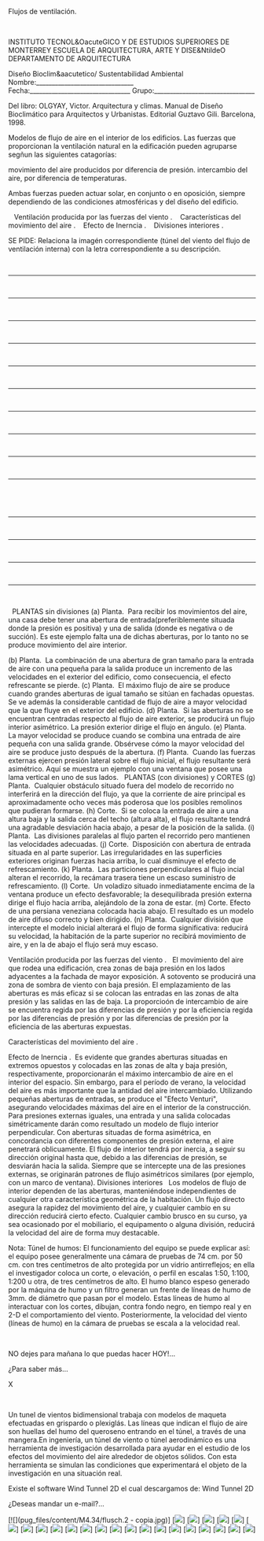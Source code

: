 

Flujos de ventilación.




 
 
INSTITUTO TECNOL&OacuteGICO Y DE ESTUDIOS SUPERIORES DE MONTERREY 
ESCUELA DE ARQUITECTURA, ARTE Y DISE&NtildeO 
DEPARTAMENTO DE ARQUITECTURA

Diseño Bioclim&aacutetico/ Sustentabilidad Ambiental
Nombre:_______________________________ 
Fecha:________________________________ 
Grupo:________________________________ 

Del libro: OLGYAY, Victor. Arquitectura y climas. Manual de Diseño Bioclimático para Arquitectos y Urbanistas.
 Editorial Guztavo Gili. Barcelona, 1998.

Modelos de flujo de aire en el interior de los edificios. 
Las fuerzas que proporcionan la ventilación natural en la edificación pueden agruparse segñun las siguientes catagorías: 

movimiento del aire producidos por diferencia de presión. 
intercambio del aire, por diferencia de temperaturas. 



Ambas fuerzas pueden actuar solar, en conjunto o en oposición, siempre dependiendo de las condiciones atmosféricas y del diseño del edificio. 

 
   Ventilación producida por las fuerzas del viento . 
   Características del movimiento del aire . 
   Efecto de Inerncia . 
   Divisiones interiores . 

SE PIDE: 
Relaciona la imagén correspondiente (túnel del viento del flujo de ventilación interna) con la letra correspondiente a su descripción.




  
______________




  
______________
 












  
______________



  
______________









  
______________


  
______________
 









  
______________


  
______________












  
______________


  
______________
 


    
 



  
______________


  
______________
 


 



  
______________


  
______________
 





 



  PLANTAS sin divisiones
(a) Planta.  Para recibir los movimientos del aire, una casa debe tener una abertura de entrada(preferiblemente situada donde la presión es positiva) y una de salida (donde es negativa o de succión). Es este ejemplo falta una de dichas aberturas, por lo tanto no se produce movimiento del aire interior. 

(b) Planta.  La combinación de una abertura de gran tamaño para la entrada de aire con una pequeña para la salida produce un incremento de las velocidades en el exterior del edificio, como consecuencia, el efecto refrescante se pierde. 
(c) Planta.  El máximo flujo de aire se produce cuando grandes aberturas de igual tamaño se sitúan en fachadas opuestas. Se ve además la considerable cantidad de flujo de aire a mayor velocidad que la que fluye en el exterior del edificio. 
(d) Planta.  Si las aberturas no se encuentran centradas respecto al flujo de aire exterior, se producirá un flujo interior asimétrico. La presión exterior dirige el flujo en ángulo. 
(e) Planta.  La mayor velocidad se produce cuando se combina una entrada de aire pequeña con una salida grande. Obsérvese cómo la mayor velocidad del aire se produce justo después de la abertura.
(f) Planta.  Cuando las fuerzas externas ejercen presión lateral sobre el flujo inicial, el flujo resultante será asimétrico. Aquí se muestra un ejemplo con una ventana que posee una lama vertical en uno de sus lados. 
   PLANTAS (con divisiones) y CORTES 
(g) Planta.  Cualquier obstáculo situado fuera del modelo de recorrido no interferirá en la dirección del flujo, ya que la corriente de aire principal es aproximadamente ocho veces más poderosa que los posibles remolinos que pudieran formarse.
(h) Corte.  Si se coloca la entrada de aire a una altura baja y la salida cerca del techo (altura alta), el flujo resultante tendrá una agradable desviación hacia abajo, a pesar de la posición de la salida. 
(i) Planta.  Las divisiones paralelas al flujo parten el recorrido pero mantienen las velocidades adecuadas. 
(j) Corte.  Disposición con abertura de entrada situada en al parte superior. Las irregularidades en las superficies exteriores originan fuerzas hacia arriba, lo cual disminuye el efecto de refrescamiento. 
(k) Planta.  Las particiones perpendiculares al flujo incial alteran el recorrido, la recámara trasera tiene un escaso suministro de refrescamiento. 
(l) Corte.  Un voladizo situado inmediatamente encima de la ventana produce un efecto desfavorable; la desequilibrada presión externa dirige el flujo hacia arriba, alejándolo de la zona de estar. 
(m) Corte. Efecto de una persiana veneziana colocada hacia abajo. El resultado es un modelo de aire difuso correcto y bien dirigido. 
(n) Planta.  Cualquier división que intercepte el modelo inicial alterará el flujo de forma significativa: reducirá su velocidad, la habitación de la parte superior no recibirá movimiento de aire, y en la de abajo el flujo será muy escaso.


 Ventilación producida por las fuerzas del viento .   
El movimiento del aire que rodea una edificación, crea zonas de baja presión en los lados adyacentes a la fachada de mayor exposición. A sotovento se producirá una zona de sombra de viento con baja presión.
 El emplazamiento de las aberturas es más eficaz si se colocan las entradas en las zonas de alta presión y las salidas en las de baja. La proporcioón de intercambio de aire se encuentra regida por las diferencias de presión y por la eficiencia regida por las diferencias de presión y por
 las diferencias de presión por la eficiencia de las aberturas expuestas. 

 Características del movimiento del aire .  

 Efecto de Inerncia .  
Es evidente que grandes aberturas situadas en extremos opuestos y colocadas en las zonas de alta y baja presión, respectivamente, proporcionarán el máximo intercambio de aire en el interior del espacio. Sin embargo, para el período de verano, la velocidad del aire es más importante que la antidad del aire intercambiado. 
Utilizando pequeñas aberturas de entradas, se produce el "Efecto Venturi", asegurando velocidades máximas del aire en el interior de la construcción. Para presiones externas iguales, una entrada y una salida colocadas simétricamente darán como resultado un modelo de flujo interior perpendicular. Con aberturas situadas de forma asimétrica, en concordancia con diferentes componentes de presión externa, el aire penetrará oblicuamente. 
El flujo de interior tendrá por inercia, a seguir su dirección original hasta que, debido a las diferencias de presión, se desviarán hacia la salida. Siempre que se intercepte una de las presiones externas, se originarán patrones de flujo asimétricos similares (por ejemplo, con un marco de ventana). 
 Divisiones interiores   
Los modelos de flujo de interior dependen de las aberturas, manteniéndose independientes de cualquier otra característica geométrica de la habitación. Un flujo directo asegura la rapidez del movimiento del aire, y cualquier cambio en su dirección reducirá cierto efecto. Cualquier cambio brusco en su curso, ya sea ocasionado por el mobiliario, el equipamento o alguna división, reducirá la velocidad del aire de forma muy destacable. 

Nota: 
Túnel de humos: 
El funcionamiento del equipo se puede explicar así: el equipo posee generalmente una cámara de pruebas de 74 cm. por 50 cm. con tres centímetros de alto protegida por un vidrio antirreflejos; en ella el investigador coloca un corte, o elevación, o perfil en escalas 1:50, 1:100, 1:200 u otra, de tres centímetros de alto. El humo blanco espeso generado por la máquina de humo y un filtro generan un frente de líneas de humo de 3mm. de diámetro que pasan por el modelo. 
Estas líneas de humo al interactuar con los cortes, dibujan, contra fondo negro, en tiempo real y en 2-D el comportamiento del viento. Posteriormente, la velocidad del viento (líneas de humo) en la cámara de pruebas se escala a la velocidad real.
  
  


 

 NO dejes para mañana lo que puedas hacer HOY!...












¿Para saber más...




X




 

 Un tunel de vientos bidimensional trabaja con modelos de maqueta efectuadas en grispardo o plexiglás. Las líneas que indican el flujo de aire son huellas del humo del queroseno entrando en el túnel, a través de una mangera.En ingeniería, un túnel de viento o túnel aerodinámico es una herramienta de investigación desarrollada para ayudar en el estudio de los efectos del movimiento del aire alrededor de objetos sólidos. Con esta herramienta se simulan las condiciones que experimentará el objeto de la investigación en una situación real.

Existe el software Wind Tunnel 2D el cual descargamos de: 
Wind Tunnel 2D




 ¿Deseas mandar un e-mail?...



[![](pug_files/content/M4.34/flusch.2 - copia.jpg)]
[![](pug_files/content/M4.34/flusch.2.1.jpg)]
[![](pug_files/content/M4.34/flusch.9.4.jpg)]
[![](pug_files/content/M4.34/flusch.5.1.jpg)]
[![](pug_files/content/M4.34/flusch.5.4.jpg)]
[![](pug_files/content/M4.34/flusch.9.1.jpg)]
[![](pug_files/content/M4.34/flusch.3.1.jpg)]
[![](pug_files/content/M4.34/flusch.3.2.jpg)]
[![](pug_files/content/M4.34/flusch.3.4.jpg)]
[![](pug_files/content/M4.34/flusch.6.2.jpg)]
[![](pug_files/content/M4.34/flusch.3.5.jpg)]
[![](pug_files/content/M4.34/flusch.6.1.jpg)]
[![](pug_files/content/M4.34/flusch.5.3.jpg)]
[![](pug_files/content/M4.34/flusch.5.1.jpg)]
[![](pug_files/content/M4.34/arcbul2a.gif)]
[![](pug_files/content/M4.34/arcbul2a.gif)]
[![](pug_files/content/M4.34/arrw08_22a.gif)]
[![](pug_files/content/M4.34/arrw08_22a.gif)]
[![](pug_files/content/M4.34/arrw08_22a.gif)]
[![](pug_files/content/M4.34/arrw08_22a.gif)]
[![](pug_files/content/M4.34/sugerencias.gif)]
[![](pug_files/content/M4.34/tunel.jpg)]
[![](pug_files/content/M4.34/email_41.gif)]
